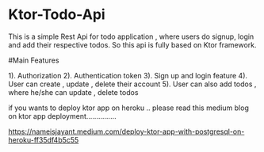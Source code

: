 # Ktor-Todo-Api

This is a simple Rest Api for todo application , where users do signup, login and add their respective todos. So this api is fully based on Ktor framework.

#Main Features

<div>
1). Authorization
2). Authentication token
3). Sign up and login feature
4). User can create , update , delete their account
5). User can also add todos , where he/she can update , delete todos
  </div>

if you wants to deploy ktor app on heroku .. please read this medium blog on ktor app deployment............... 

https://nameisjayant.medium.com/deploy-ktor-app-with-postgresql-on-heroku-ff35df4b5c55
